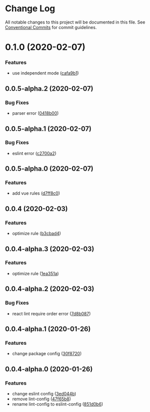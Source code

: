 # Change Log

All notable changes to this project will be documented in this file.
See [Conventional Commits](https://conventionalcommits.org) for commit guidelines.

# 0.1.0 (2020-02-07)

### Features

- use independent mode ([cafa9b1](https://github.com/JeanCHhhh/homies/commit/cafa9b1ae4414fcad7c802c01e31b3baee9caeca))

## 0.0.5-alpha.2 (2020-02-07)

### Bug Fixes

- parser error ([0418b00](https://github.com/JeanCHhhh/homies/commit/0418b00e200b5f0414ededd01afc3047f5085e42))

## 0.0.5-alpha.1 (2020-02-07)

### Bug Fixes

- eslint error ([c2700a2](https://github.com/JeanCHhhh/homies/commit/c2700a27bc583fe6be91e7f052993bee20242aa5))

## 0.0.5-alpha.0 (2020-02-07)

### Features

- add vue rules ([d7ff8c0](https://github.com/JeanCHhhh/homies/commit/d7ff8c00ad2d2ca38edaf6f743e2e219cc537fc6))

## 0.0.4 (2020-02-03)

### Features

- optimize rule ([b3cbad4](https://github.com/JeanCHhhh/homies/commit/b3cbad45f0eea126468f6d8993a287e105a6c35c))

## 0.0.4-alpha.3 (2020-02-03)

### Features

- optimize rule ([1ea351a](https://github.com/JeanCHhhh/homies/commit/1ea351a289cad06d38d43da8bfc73036392c892e))

## 0.0.4-alpha.2 (2020-02-03)

### Bug Fixes

- react lint require order error ([7d8b087](https://github.com/JeanCHhhh/homies/commit/7d8b087022e01d61da18602e66bf29fcff894ccc))

## 0.0.4-alpha.1 (2020-01-26)

### Features

- change package config ([30f8720](https://github.com/JeanCHhhh/homies/commit/30f87200c3c3667f272ab8957cd60085dd0520cc))

## 0.0.4-alpha.0 (2020-01-26)

### Features

- change eslint config ([3ed044b](https://github.com/JeanCHhhh/homies/commit/3ed044ba09ea1c6b3a41d336ded6b4102d23d9cf))
- remove lint-config ([47f65b8](https://github.com/JeanCHhhh/homies/commit/47f65b8af45516d7e504ddfb5251f11938b12760))
- rename lint-config to eslint-config ([851d0b6](https://github.com/JeanCHhhh/homies/commit/851d0b658b2d29c5eb7bc23407048745f3c4bac3))
